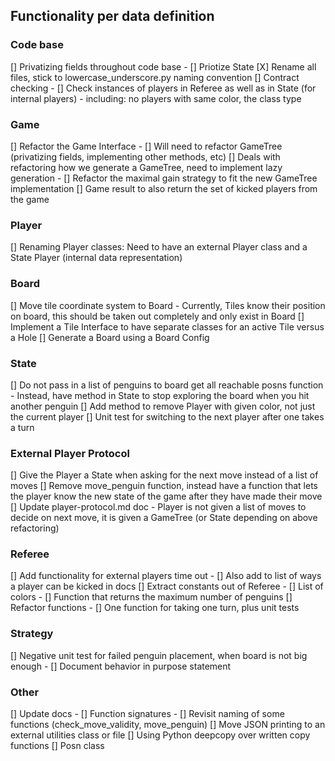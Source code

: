 ## Functionality per data definition
### Code base
[] Privatizing fields throughout code base
    - [] Priotize State
[X] Rename all files, stick to lowercase_underscore.py naming convention
[] Contract checking
    - [] Check instances of players in Referee as well as in State (for internal players)
        - including: no players with same color, the class type
### Game
[] Refactor the Game Interface
    - [] Will need to refactor GameTree (privatizing fields, implementing other methods, etc)
[] Deals with refactoring how we generate a GameTree, need to implement lazy generation
    - [] Refactor the maximal gain strategy to fit the new GameTree implementation
[] Game result to also return the set of kicked players from the game
### Player
[] Renaming Player classes: Need to have an external Player class and a State Player (internal data representation)
### Board
[] Move tile coordinate system to Board
    - Currently, Tiles know their position on board, this should be taken out completely and only exist in Board
[] Implement a Tile Interface to have separate classes for an active Tile versus a Hole
[] Generate a Board using a Board Config
### State
[] Do not pass in a list of penguins to board get all reachable posns function
    - Instead, have method in State to stop exploring the board when you hit another penguin
[] Add method to remove Player with given color, not just the current player
[] Unit test for switching to the next player after one takes a turn
### External Player Protocol
[] Give the Player a State when asking for the next move instead of a list of moves
[] Remove move_penguin function, instead have a function that lets the player know the new state of the game after they have made their move
[] Update player-protocol.md doc
    - Player is not given a list of moves to decide on next move, it is given a GameTree (or State depending on above refactoring)
### Referee
[] Add functionality for external players time out
    - [] Also add to list of ways a player can be kicked in docs
[] Extract constants out of Referee
    - [] List of colors
    - [] Function that returns the maximum number of penguins
[] Refactor functions 
    - [] One function for taking one turn, plus unit tests
### Strategy
[] Negative unit test for failed penguin placement, when board is not big enough
    - [] Document behavior in purpose statement

### Other
[] Update docs
    - [] Function signatures
    - [] Revisit naming of some functions (check_move_validity, move_penguin)
[] Move JSON printing to an external utilities class or file
[] Using Python deepcopy over written copy functions
[] Posn class